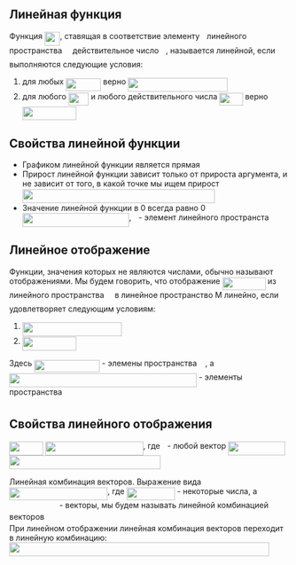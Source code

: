 ## Линейная функция
Функция <img src="/tex/4fb4c0fe1ef8e116dbcc0bfb8329a518.svg?invert_in_darkmode&sanitize=true" align=middle width=27.831191849999993pt height=24.65753399999998pt/>, ставящая в соответствие элементу <img src="/tex/2f2322dff5bde89c37bcae4116fe20a8.svg?invert_in_darkmode&sanitize=true" align=middle width=5.2283516999999895pt height=22.831056599999986pt/> линейного пространства <img src="/tex/ddcb483302ed36a59286424aa5e0be17.svg?invert_in_darkmode&sanitize=true" align=middle width=11.18724254999999pt height=22.465723500000017pt/>
действительное число <img src="/tex/deceeaf6940a8c7a5a02373728002b0f.svg?invert_in_darkmode&sanitize=true" align=middle width=8.649225749999989pt height=14.15524440000002pt/>, называется линейной, если выполняются следующие условия:
 1. для любых <img src="/tex/73ec69d8cfffb08f4e39bcbd2c19a818.svg?invert_in_darkmode&sanitize=true" align=middle width=63.14293259999999pt height=22.831056599999986pt/> верно <img src="/tex/3ddccd181a8727fa30f07368d4a63e26.svg?invert_in_darkmode&sanitize=true" align=middle width=179.025891pt height=24.65753399999998pt/>
 2. для любого <img src="/tex/1a0fae5ca099b17cd7be58b093d6f2c0.svg?invert_in_darkmode&sanitize=true" align=middle width=36.50672519999999pt height=22.831056599999986pt/> и любого действительного числа <img src="/tex/8325ca393ae1df92bb255fbdea455d47.svg?invert_in_darkmode&sanitize=true" align=middle width=42.28869479999999pt height=22.831056599999986pt/> верно <img src="/tex/2b33633e0caca2547545a894a8198864.svg?invert_in_darkmode&sanitize=true" align=middle width=96.75817799999999pt height=24.65753399999998pt/>
 
## Свойства линейной функции
- Графиком линейной функции является прямая
- Прирост линейной функции зависит только от прироста аргумента, и не зависит от того, в какой 
точке мы ищем прирост <img src="/tex/73d888a7b5ca417b106526b04f6d8c2a.svg?invert_in_darkmode&sanitize=true" align=middle width=346.9799057999999pt height=24.65753399999998pt/>
- Значение линейной функции в 0 всегда равно 0 <img src="/tex/415077f6e62df38ec10dd7dfe5144737.svg?invert_in_darkmode&sanitize=true" align=middle width=192.41992439999999pt height=24.65753399999998pt/>, <img src="/tex/2f2322dff5bde89c37bcae4116fe20a8.svg?invert_in_darkmode&sanitize=true" align=middle width=5.2283516999999895pt height=22.831056599999986pt/> - элемент линейного пространста <img src="/tex/ddcb483302ed36a59286424aa5e0be17.svg?invert_in_darkmode&sanitize=true" align=middle width=11.18724254999999pt height=22.465723500000017pt/>

## Линейное отображение
Функции, значения которых не являются числами, обычно называют отображениями.
Мы будем говорить, что отображение <img src="/tex/0b7e9e8146f3a9ec39f688e185004289.svg?invert_in_darkmode&sanitize=true" align=middle width=78.01341405pt height=22.831056599999986pt/> из линейного пространства <img src="/tex/ddcb483302ed36a59286424aa5e0be17.svg?invert_in_darkmode&sanitize=true" align=middle width=11.18724254999999pt height=22.465723500000017pt/> в линейное пространство M линейно, если удовлетворяет следующим условиям:
 1. <img src="/tex/3ddccd181a8727fa30f07368d4a63e26.svg?invert_in_darkmode&sanitize=true" align=middle width=179.025891pt height=24.65753399999998pt/>
 2. <img src="/tex/2b33633e0caca2547545a894a8198864.svg?invert_in_darkmode&sanitize=true" align=middle width=96.75817799999999pt height=24.65753399999998pt/>
Здесь <img src="/tex/56ac0f52442df0477ef468d9e23ffedd.svg?invert_in_darkmode&sanitize=true" align=middle width=118.47784244999998pt height=22.831056599999986pt/> - элемены пространства <img src="/tex/ddcb483302ed36a59286424aa5e0be17.svg?invert_in_darkmode&sanitize=true" align=middle width=11.18724254999999pt height=22.465723500000017pt/>, а <img src="/tex/8afbefbd14ce345f94f7aa6ffe90b312.svg?invert_in_darkmode&sanitize=true" align=middle width=338.24258654999994pt height=24.65753399999998pt/> - элементы пространства <img src="/tex/fb97d38bcc19230b0acd442e17db879c.svg?invert_in_darkmode&sanitize=true" align=middle width=17.73973739999999pt height=22.465723500000017pt/>

## Свойства линейного отображения
<img src="/tex/e268b9e5eb7e92d106747c1223c703c7.svg?invert_in_darkmode&sanitize=true" align=middle width=60.95889524999999pt height=24.65753399999998pt/>  
<img src="/tex/bdacbc562f0d9b8951cde4affbb21236.svg?invert_in_darkmode&sanitize=true" align=middle width=176.89495724999998pt height=24.65753399999998pt/>, где <img src="/tex/2f2322dff5bde89c37bcae4116fe20a8.svg?invert_in_darkmode&sanitize=true" align=middle width=5.2283516999999895pt height=22.831056599999986pt/> - любой вектор  

<img src="/tex/d609f09b622ac75833a2a9da56817399.svg?invert_in_darkmode&sanitize=true" align=middle width=103.15087859999998pt height=24.65753399999998pt/>  
<img src="/tex/2d35cb3bba87b05768e29a69d8e65213.svg?invert_in_darkmode&sanitize=true" align=middle width=272.96820869999993pt height=24.65753399999998pt/>  

Линейная комбинация векторов.
Выражение вида <img src="/tex/be3e5f4230e28b3d9c2ac2b53858a03f.svg?invert_in_darkmode&sanitize=true" align=middle width=177.49625849999998pt height=22.831056599999986pt/>, где <img src="/tex/49b31a89a784c84a28049f1f658969f1.svg?invert_in_darkmode&sanitize=true" align=middle width=87.25851254999998pt height=22.831056599999986pt/> - некоторые числа, а <img src="/tex/d5013d9318e925e967b4b564b240195f.svg?invert_in_darkmode&sanitize=true" align=middle width=86.67622754999998pt height=14.15524440000002pt/> - векторы, мы будем называть линейной комбинацией векторов <img src="/tex/d5013d9318e925e967b4b564b240195f.svg?invert_in_darkmode&sanitize=true" align=middle width=86.67622754999998pt height=14.15524440000002pt/>  
При линейном отображении линейная комбинация векторов переходит в линейную комбинацию:
<img src="/tex/3f21d7e678afc2091d11287b8f9b7b2c.svg?invert_in_darkmode&sanitize=true" align=middle width=468.9653628pt height=24.65753399999998pt/>

